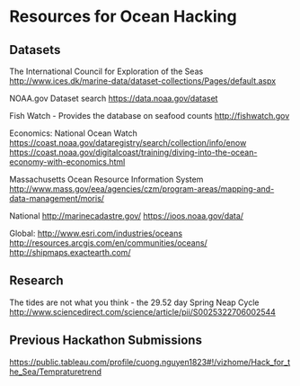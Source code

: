 # Resources for Ocean Hacking

## Datasets

The International Council for Exploration of the Seas 
http://www.ices.dk/marine-data/dataset-collections/Pages/default.aspx

NOAA.gov Dataset search 
https://data.noaa.gov/dataset

Fish Watch - Provides the database on seafood counts 
http://fishwatch.gov

Economics: National Ocean Watch 
https://coast.noaa.gov/dataregistry/search/collection/info/enow 
https://coast.noaa.gov/digitalcoast/training/diving-into-the-ocean-economy-with-economics.html

Massachusetts Ocean Resource Information System 
http://www.mass.gov/eea/agencies/czm/program-areas/mapping-and-data-management/moris/

National 
http://marinecadastre.gov/ 
https://ioos.noaa.gov/data/

Global: 
http://www.esri.com/industries/oceans 
http://resources.arcgis.com/en/communities/oceans/ 
http://shipmaps.exactearth.com/


## Research
The tides are not what you think - the 29.52 day Spring Neap Cycle
http://www.sciencedirect.com/science/article/pii/S0025322706002544

## Previous Hackathon Submissions
https://public.tableau.com/profile/cuong.nguyen1823#!/vizhome/Hack_for_the_Sea/Tempraturetrend

